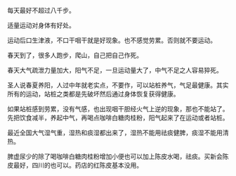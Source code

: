 每天最好不超过八千步。

适量运动对身体有好处。

运动后口生津液，不口干咽干就是好现象。也不感觉劳累。否则就不要运动。

春天到了，很多人跑步，爬山，自己把自己作死。

春天大气疏泄力量加大，阳气不足，一旦运动量大了，中气不足之人容易猝死。

圣人说春夏养阳，人过中年就老实点，不要作，可以站桩养气，气足最健康。其实所有的运动，站桩之类都是先破坏然后通过身体恢复获得健康。

如果站桩感到劳累，没有气感，也出现咽干胆经火气上逆的现象，那也不能站了。先把饮食减半，养起中气，再喝点咖啡白糖肉桂粉，阳气起来了在运动或者站桩。

最近全国大气湿气重，湿热和痰湿都出来了，湿热不能用祛痰健脾，痰湿不能用清热。

脾虚尿少的除了喝咖啡白糖肉桂粉增加小便也可以加上陈皮水喝，祛痰。买新会陈皮最好，四川的也可以。药店的红陈皮基本没用。